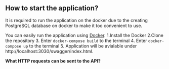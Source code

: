 **How to start the application?**
----------------

It is required to run the application on the docker due to the creating PostgreSQL database on docker to make it too convenient to use.

You can easily run the application using [Docker](https://www.docker.com). 
1.Install the Docker
2.Clone the repository
3. Enter `docker-compose build` to the terminal
4. Enter `docker-compose up`  to the terminal
5. Application will be avialable under http://localhost:3030/swagger/index.html.


**What HTTP requests can be sent to the API?**
